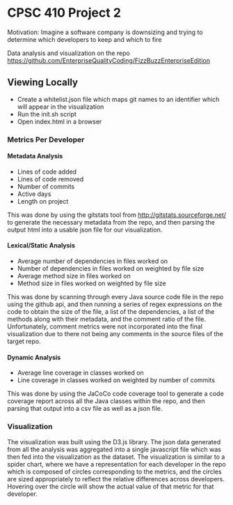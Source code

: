 # CPSC 410 Project 2

Motivation: Imagine a software company is downsizing and trying to determine which developers to keep and which to fire

Data analysis and visualization on the repo https://github.com/EnterpriseQualityCoding/FizzBuzzEnterpriseEdition

## Viewing Locally
* Create a whitelist.json file which maps git names to an identifier which will appear in the visualization
* Run the init.sh script
* Open index.html in a browser

### Metrics Per Developer
#### Metadata Analysis
* Lines of code added
* Lines of code removed
* Number of commits
* Active days
* Length on project

This was done by using the gitstats tool from http://gitstats.sourceforge.net/ to generate the necessary metadata from
the repo, and then parsing the output html into a usable json file for our visualization.  

#### Lexical/Static Analysis
* Average number of dependencies in files worked on
* Number of dependencies in files worked on weighted by file size
* Average method size in files worked on
* Method size in files worked on weighted by file size

This was done by scanning through every Java source code file in the repo using the github api, and then running a series of regex
expressions on the code to obtain the size of the file, a list of the dependencies, a list of the methods along 
with their metadata, and the comment ratio of the file. Unfortunately, comment metrics were not incorporated into 
the final visualization due to there not being any comments in the source files of the target repo.

#### Dynamic Analysis
* Average line coverage in classes worked on
* Line coverage in classes worked on weighted by number of commits

This was done by using the JaCoCo code coverage tool to generate a code coverage report across all the Java classes
within the repo, and then parsing that output into a csv file as well as a json file.

### Visualization
The visualization was built using the D3.js library. The json data generated from all the analysis was aggregated into
a single javascript file which was then fed into the visualization as the dataset. The visualization is similar to a
spider chart, where we have a representation for each developer in the repo which is composed of circles corresponding
to the metrics, and the circles are sized appropriately to reflect the relative differences across developers. Hovering
over the circle will show the actual value of that metric for that developer.    

